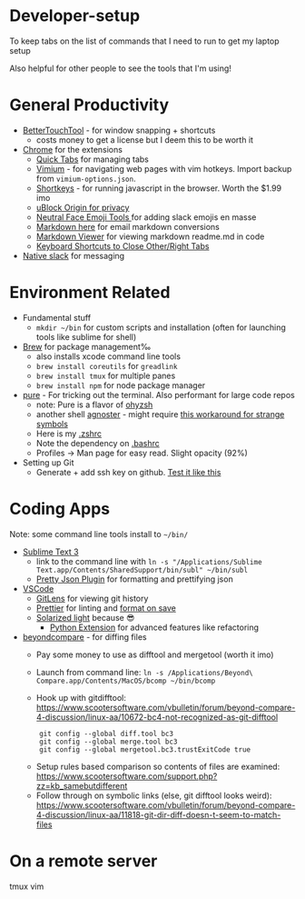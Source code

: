 # Developer-setup
To keep tabs on the list of commands that I need to run to get my laptop setup 

Also helpful for other people to see the tools that I'm using!

# General Productivity
* [BetterTouchTool](https://folivora.ai/) - for window snapping + shortcuts
  * costs money to get a license but I deem this to be worth it
* [Chrome](https://www.google.com/chrome/) for the extensions
  * [Quick Tabs](https://chrome.google.com/webstore/detail/quick-tabs/jnjfeinjfmenlddahdjdmgpbokiacbbb?hl=en) for managing tabs
  * [Vimium](https://chrome.google.com/webstore/detail/vimium/dbepggeogbaibhgnhhndojpepiihcmeb?hl=en) - for navigating web pages with vim hotkeys. Import backup from `vimium-options.json`.
  * [Shortkeys](https://chrome.google.com/webstore/detail/shortkeys-custom-keyboard/logpjaacgmcbpdkdchjiaagddngobkck?hl=en) - for running javascript in the browser. Worth the $1.99 imo
  * [uBlock Origin for privacy](https://chrome.google.com/webstore/detail/ublock-origin/cjpalhdlnbpafiamejdnhcphjbkeiagm?hl=en)
  * [Neutral Face Emoji Tools
](https://chrome.google.com/webstore/detail/neutral-face-emoji-tools/anchoacphlfbdomdlomnbbfhcmcdmjej/related?hl=en) for adding slack emojis en masse
  * [Markdown here](https://chrome.google.com/webstore/detail/markdown-here/elifhakcjgalahccnjkneoccemfahfoa/related?hl=en) for email markdown conversions
  * [Markdown Viewer](https://chrome.google.com/webstore/detail/markdown-viewer/ckkdlimhmcjmikdlpkmbgfkaikojcbjk/related?hl=en) for viewing markdown readme.md in code
   * [Keyboard Shortcuts to Close Other/Right Tabs
](https://chrome.google.com/webstore/detail/keyboard-shortcuts-to-clo/dkoadhojigekhckndaehenfbhcgfeepl?hl=en)
* [Native slack](https://slack.com/downloads/mac) for messaging

# Environment Related
* Fundamental stuff
  * `mkdir ~/bin` for custom scripts and installation (often for launching tools like sublime for shell)
* [Brew](https://brew.sh/) for package management‰
  * also installs xcode command line tools
  * `brew install coreutils` for `greadlink`
  * `brew install tmux` for multiple panes
  * `brew install npm` for node package manager
* [pure](https://github.com/sindresorhus/pure) - For tricking out the terminal. Also performant for large code repos
  * note: Pure is a flavor of [ohyzsh](https://github.com/ohmyzsh/ohmyzsh)
  * another shell [agnoster](https://github.com/agnoster/agnoster-zsh-theme) - might require [this workaround for strange symbols](https://github.com/ohmyzsh/ohmyzsh/issues/1906#issuecomment-275733922)
  * Here is my [.zshrc](https://github.com/theleastinterestingcoder/developer-setup/blob/master/bash/.zshrc)
  * Note the dependency on [.bashrc](https://github.com/theleastinterestingcoder/developer-setup/blob/master/bash/.bashrc)
  * Profiles -> Man page for easy read. Slight opacity (92%)
* Setting up Git
  * Generate + add ssh key on github. [Test it like this](https://docs.github.com/en/free-pro-team@latest/github/authenticating-to-github/testing-your-ssh-connection)

# Coding Apps
Note: some command line tools install to `~/bin/`

* [Sublime Text 3](https://www.sublimetext.com/3)
  * link to the command line with `ln -s "/Applications/Sublime Text.app/Contents/SharedSupport/bin/subl" ~/bin/subl`
  * [Pretty Json Plugin](https://packagecontrol.io/packages/Pretty%20JSON) for formatting and prettifying json
* [VSCode](https://code.visualstudio.com/)
  * [GitLens](https://marketplace.visualstudio.com/items?itemName=eamodio.gitlens) for viewing git history
  * [Prettier](https://marketplace.visualstudio.com/items?itemName=esbenp.prettier-vscode) for linting and [format on save](https://stackoverflow.com/questions/39494277/how-do-you-format-code-on-save-in-vs-code)
  * [Solarized light](https://marketplace.visualstudio.com/items?itemName=AnnaOwens.solarizedLightThemeVS) because 😎
    * [Python Extension](https://marketplace.visualstudio.com/items?itemName=ms-python.python) for advanced features like refactoring
* [beyondcompare](https://www.scootersoftware.com/) - for diffing files
  * Pay some money to use as difftool and mergetool (worth it imo)
  * Launch from command line: `ln -s /Applications/Beyond\ Compare.app/Contents/MacOS/bcomp ~/bin/bcomp`
  
  * Hook up with gitdifftool: https://www.scootersoftware.com/vbulletin/forum/beyond-compare-4-discussion/linux-aa/10672-bc4-not-recognized-as-git-difftool
   ```
       git config --global diff.tool bc3
       git config --global merge.tool bc3
       git config --global mergetool.bc3.trustExitCode true
     ```
   * Setup rules based comparison so contents of files are examined: https://www.scootersoftware.com/support.php?zz=kb_samebutdifferent
   * Follow through on symbolic links (else, git difftool looks weird): https://www.scootersoftware.com/vbulletin/forum/beyond-compare-4-discussion/linux-aa/11818-git-dir-diff-doesn-t-seem-to-match-files

# On a remote server
tmux
vim
